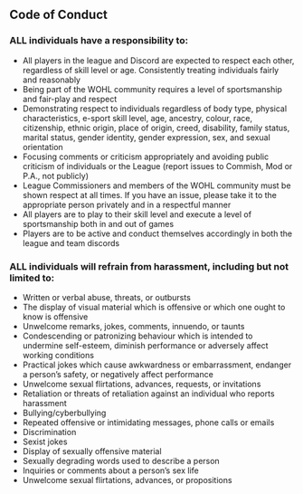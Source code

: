 ## Code of Conduct

### ALL individuals have a responsibility to:
- All players in the league and Discord are expected to respect each other, regardless of skill level or age. Consistently treating individuals fairly and reasonably
- Being part of the WOHL community requires a level of sportsmanship and fair-play and respect
- Demonstrating respect to individuals regardless of body type, physical characteristics, e-sport skill level, age, ancestry, colour, race, citizenship, ethnic origin, place of origin, creed, disability, family status, marital status, gender identity, gender expression, sex, and sexual orientation
- Focusing comments or criticism appropriately and avoiding public criticism of individuals or the League (report issues to Commish, Mod or P.A., not publicly)
- League Commissioners and members of the WOHL community must be shown respect at all times. If you have an issue, please take it to the appropriate person privately and in a respectful manner
- All players are to play to their skill level and execute a level of sportsmanship both in and out of games
- Players are to be active and conduct themselves accordingly in both the league and team discords

### ALL individuals will refrain from harassment, including but not limited to:
- Written or verbal abuse, threats, or outbursts
- The display of visual material which is offensive or which one ought to know is offensive
- Unwelcome remarks, jokes, comments, innuendo, or taunts
- Condescending or patronizing behaviour which is intended to undermine self-esteem, diminish performance or adversely affect working conditions
- Practical jokes which cause awkwardness or embarrassment, endanger a person’s safety, or negatively affect performance
- Unwelcome sexual flirtations, advances, requests, or invitations
- Retaliation or threats of retaliation against an individual who reports harassment
- Bullying/cyberbullying
- Repeated offensive or intimidating messages, phone calls or emails
- Discrimination
- Sexist jokes
- Display of sexually offensive material
- Sexually degrading words used to describe a person
- Inquiries or comments about a person’s sex life
- Unwelcome sexual flirtations, advances, or propositions
